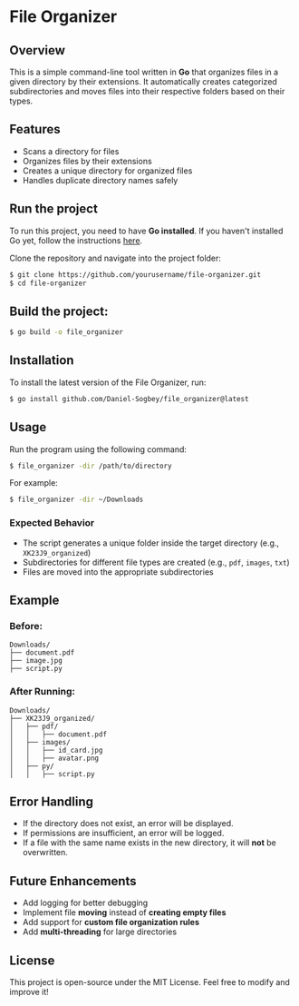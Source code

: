 # File Organizer

## Overview
This is a simple command-line tool written in **Go** that organizes files in a given directory by their extensions. It automatically creates categorized subdirectories and moves files into their respective folders based on their types.

## Features
- Scans a directory for files
- Organizes files by their extensions
- Creates a unique directory for organized files
- Handles duplicate directory names safely

## Run the project
To run this project, you need to have **Go installed**. If you haven't installed Go yet, follow the instructions [here](https://go.dev/doc/install).

Clone the repository and navigate into the project folder:
```sh
$ git clone https://github.com/yourusername/file-organizer.git
$ cd file-organizer
```

## Build the project:
```sh
$ go build -o file_organizer
```

## Installation

To install the latest version of the File Organizer, run:

```sh
$ go install github.com/Daniel-Sogbey/file_organizer@latest
```

## Usage
Run the program using the following command:
```sh
$ file_organizer -dir /path/to/directory
```
For example:
```sh
$ file_organizer -dir ~/Downloads
```

### Expected Behavior
- The script generates a unique folder inside the target directory (e.g., `XK23J9_organized`)
- Subdirectories for different file types are created (e.g., `pdf`, `images`, `txt`)
- Files are moved into the appropriate subdirectories

## Example
### Before:
```
Downloads/
├── document.pdf
├── image.jpg
├── script.py
```
### After Running:
```
Downloads/
├── XK23J9_organized/
│   ├── pdf/
│   │   ├── document.pdf
│   ├── images/
│   │   ├── id_card.jpg
│   │   ├── avatar.png
│   ├── py/
│   │   ├── script.py
```

## Error Handling
- If the directory does not exist, an error will be displayed.
- If permissions are insufficient, an error will be logged.
- If a file with the same name exists in the new directory, it will **not** be overwritten.

## Future Enhancements
- Add logging for better debugging
- Implement file **moving** instead of **creating empty files**
- Add support for **custom file organization rules**
- Add **multi-threading** for large directories

## License
This project is open-source under the MIT License. Feel free to modify and improve it!